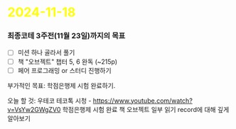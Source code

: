 # <span style="color:yellow">2024-11-18</span>

### 최종코테 3주전(11월 23일)까지의 목표
- [ ] 미션 하나 골라서 풀기
- [ ] 책 "오브젝트" 챕터 5, 6 완독 (~215p)
- [ ] 페어 프로그래밍 or 스터디 진행하기

부가적인 목표: 학점은행제 시험 완료하기.



오늘 할 것:
우테코 테코톡 시청 - https://www.youtube.com/watch?v=VsYw2GWgZV0
학점은행제 시험 완료
책 오브젝트 일부 읽기
record에 대해 깊게 알아보기

